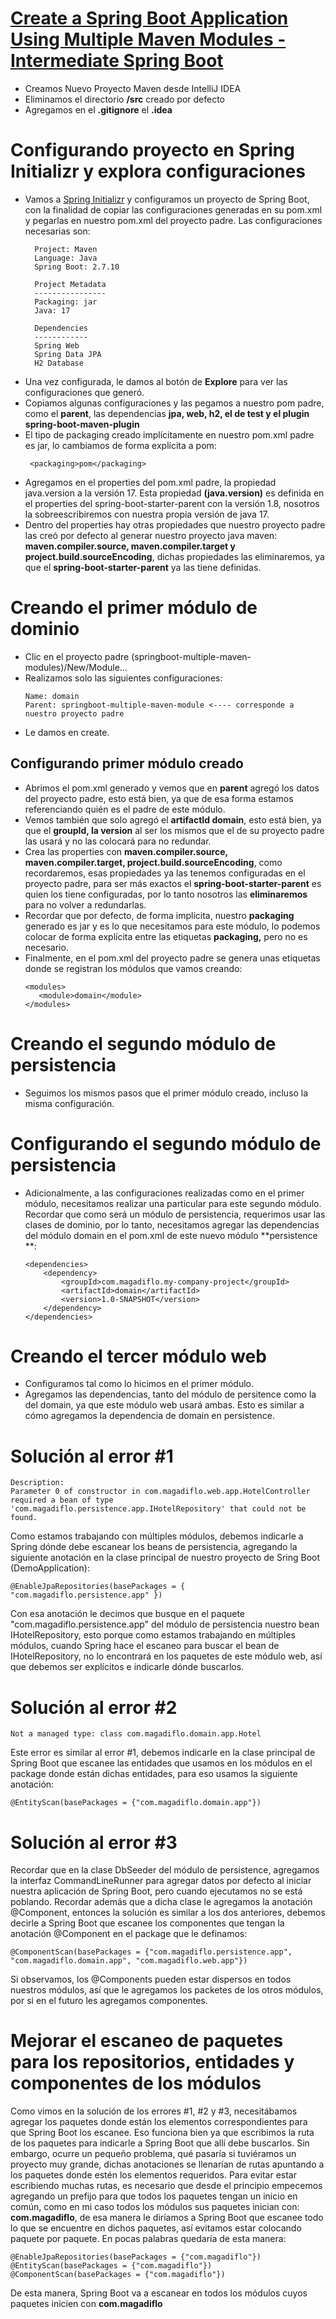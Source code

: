 # [Create a Spring Boot Application Using Multiple Maven Modules -Intermediate Spring Boot](https://www.youtube.com/watch?v=yVzi3wuTUE4)

- Creamos Nuevo Proyecto Maven desde IntelliJ IDEA
- Eliminamos el directorio **/src** creado por defecto
- Agregamos en el **.gitignore** el **.idea**

# Configurando proyecto en Spring Initializr y explora configuraciones

- Vamos a [Spring Initializr](https://start.spring.io/) y configuramos un proyecto de Spring Boot,
  con la finalidad de copiar las configuraciones generadas en su pom.xml y pegarlas en nuestro
  pom.xml del proyecto padre. Las configuraciones necesarias son:
  ````
    Project: Maven
    Language: Java
    Spring Boot: 2.7.10
    
    Project Metadata
    ----------------
    Packaging: jar
    Java: 17
    
    Dependencies
    ------------
    Spring Web
    Spring Data JPA
    H2 Database
    ````
- Una vez configurada, le damos al botón de **Explore** para ver las configuraciones que generó.
- Copiamos algunas configuraciones y las pegamos a nuestro pom padre, como el **parent**, las dependencias
  **jpa, web, h2, el de test y el plugin spring-boot-maven-plugin**
- El tipo de packaging creado implícitamente en nuestro pom.xml padre es jar,
  lo cambiamos de forma explícita a pom:
    ````
     <packaging>pom</packaging>
    ````
- Agregamos en el properties del pom.xml padre, la propiedad java.version a la versión 17.
  Esta propiedad **(java.version)** es definida en el properties del spring-boot-starter-parent con la versión 1.8,
  nosotros la sobreescribiremos con nuestra propia versión de java 17.
- Dentro del properties hay otras propiedades que nuestro proyecto padre las creó por defecto al generar
  nuestro proyecto java maven: **maven.compiler.source, maven.compiler.target y project.build.sourceEncoding**,
  dichas propiedades las eliminaremos, ya que el **spring-boot-starter-parent** ya las tiene definidas.

# Creando el primer módulo de dominio

- Clic en el proyecto padre (springboot-multiple-maven-modules)/New/Module...
- Realizamos solo las siguientes configuraciones:
  ````
  Name: domain
  Parent: springboot-multiple-maven-module <---- corresponde a nuestro proyecto padre
  ````
- Le damos en create.

## Configurando primer módulo creado

- Abrimos el pom.xml generado y vemos que en **parent** agregó los datos del proyecto padre,
  esto está bien, ya que de esa forma estamos referenciando quién es el padre de este módulo.
- Vemos también que solo agregó el **artifactId domain**, esto está bien,
  ya que el **groupId, la version** al ser los mismos que el de su proyecto padre las usará
  y no las colocará para no redundar.
- Crea las properties con **maven.compiler.source, maven.compiler.target, project.build.sourceEncoding**,
  como recordaremos, esas propiedades ya las tenemos configuradas en el proyecto padre, para ser
  más exactos el **spring-boot-starter-parent** es quien los tiene configuradas, por lo tanto
  nosotros las **eliminaremos** para no volver a redundarlas.
- Recordar que por defecto, de forma implícita, nuestro **packaging** generado es jar y es lo que necesitamos
  para este módulo, lo podemos colocar de forma explícita entre las etiquetas **packaging,** pero no es necesario.
- Finalmente, en el pom.xml del proyecto padre se genera unas etiquetas donde se registran los módulos
  que vamos creando:
  ````
  <modules>
     <module>domain</module>
  </modules>
  ````

# Creando el segundo módulo de persistencia

- Seguimos los mismos pasos que el primer módulo creado, incluso la misma configuración.

# Configurando el segundo módulo de persistencia

- Adicionalmente, a las configuraciones realizadas como en el primer módulo, necesitamos realizar una particular para
  este segundo módulo. Recordar que como será un módulo de persistencia, requerimos usar las clases de dominio,
  por lo tanto, necesitamos agregar las dependencias del módulo domain en el pom.xml de este nuevo módulo **persistence
  **:
  ````
  <dependencies>
      <dependency>
          <groupId>com.magadiflo.my-company-project</groupId>
          <artifactId>domain</artifactId>
          <version>1.0-SNAPSHOT</version>
      </dependency>
  </dependencies>
  ````

# Creando el tercer módulo web

- Configuramos tal como lo hicimos en el primer módulo.
- Agregamos las dependencias, tanto del módulo de persitence como la del domain, ya que este módulo web usará ambas.
  Esto es similar a cómo agregamos la dependencia de domain en persistence.

# Solución al error #1

````
Description:
Parameter 0 of constructor in com.magadiflo.web.app.HotelController required a bean of type 'com.magadiflo.persistence.app.IHotelRepository' that could not be found.
````

Como estamos trabajando con múltiples módulos, debemos indicarle a Spring dónde debe escanear los beans de persistencia,
agregando la siguiente anotación en la clase principal de nuestro proyecto de Sring Boot (DemoApplication):

````
@EnableJpaRepositories(basePackages = { "com.magadiflo.persistence.app" })
````

Con esa anotación le decimos que busque en el paquete "com.magadiflo.persistence.app" del módulo de persistencia
nuestro bean IHotelRepository, esto porque como estamos trabajando en múltiples módulos, cuando Spring hace el escaneo
para buscar el bean de IHotelRepository, no lo encontrará en los paquetes de este módulo web, así que debemos ser
explícitos e indicarle dónde buscarlos.

# Solución al error #2
````
Not a managed type: class com.magadiflo.domain.app.Hotel
````
Este error es similar al error #1, debemos indicarle en la clase principal de Spring Boot que escanee las entidades
que usamos en los módulos en el package donde están dichas entidades, para eso usamos la siguiente anotación:
````
@EntityScan(basePackages = {"com.magadiflo.domain.app"})
````

# Solución al error #3
Recordar que en la clase DbSeeder del módulo de persistence, agregamos la interfaz CommandLineRunner para agregar
datos por defecto al iniciar nuestra aplicación de Spring Boot, pero cuando ejecutamos no se está poblando.
Recordar además que a dicha clase le agregamos la anotación @Component, entonces la solución es similar a los dos anteriores,
debemos decirle a Spring Boot que escanee los componentes que tengan la anotación @Component en el package que le definamos:
````
@ComponentScan(basePackages = {"com.magadiflo.persistence.app", "com.magadiflo.domain.app", "com.magadiflo.web.app"})
````
Si observamos, los @Components pueden estar dispersos en todos nuestros módulos, así que le agregamos los packetes de los
otros módulos, por si en el futuro les agregamos componentes.

# Mejorar el escaneo de paquetes para los repositorios, entidades y componentes de los módulos
Como vimos en la solución de los errores #1, #2 y #3, necesitábamos agregar los paquetes donde están los 
elementos correspondientes para que Spring Boot los escanee. Eso funciona bien ya que escribimos la ruta de los
paquetes para indicarle a Spring Boot que allí debe buscarlos. Sin embargo, ocurre un pequeño problema, qué
pasaría si tuviéramos un proyecto muy grande, dichas anotaciones se llenarían de rutas apuntando a los paquetes
donde estén los elementos requeridos. Para evitar estar escribiendo muchas rutas, es necesario que desde el 
principio empecemos agregando un prefijo para que todos los paquetes tengan un inicio en común, como en mi caso
todos los módulos sus paquetes inician con: **com.magadiflo**, de esa manera le diríamos a Spring Boot que
escanee todo lo que se encuentre en dichos paquetes, así evitamos estar colocando paquete por paquete. En 
pocas palabras quedaría de esta manera:
````
@EnableJpaRepositories(basePackages = {"com.magadiflo"})
@EntityScan(basePackages = {"com.magadiflo"})
@ComponentScan(basePackages = {"com.magadiflo"})
````
De esta manera, Spring Boot va a escanear en todos los
módulos cuyos paquetes inicien con **com.magadiflo**